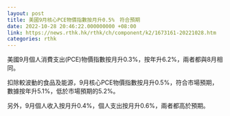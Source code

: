 ```yaml
---
layout: post
title: 美國9月核心PCE物價指數按月升0.5%　符合預期
date: 2022-10-28 20:46:22.000000000 +08:00
link: https://news.rthk.hk/rthk/ch/component/k2/1673161-20221028.htm
categories: rthk
---
```


美國9月個人消費支出(PCE)物價指數按月升0.3%，按年升6.2%，兩者都與8月相同。

扣除較波動的食品及能源，9月核心PCE物價指數按月升0.5%，符合市場預期，數據按年升5.1%，低於市場預期的5.2%。

另外，9月個人收入按月升0.4%，個人支出按月升0.6%，兩者都高於預期。
